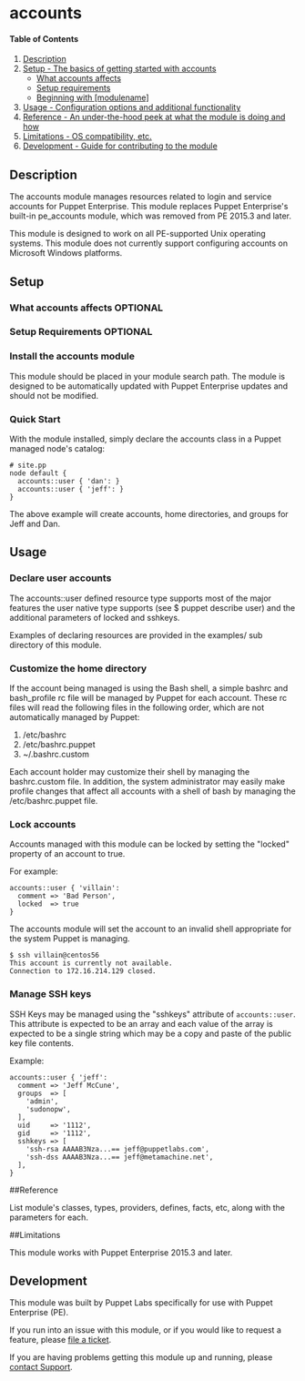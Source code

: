 # accounts

#### Table of Contents
1. [Description](#description)
2. [Setup - The basics of getting started with accounts](#setup)
    * [What accounts affects](#what-accounts-affects)
    * [Setup requirements](#setup-requirements)
    * [Beginning with [modulename]](#beginning-with-[modulename])
3. [Usage - Configuration options and additional functionality](#usage)
4. [Reference - An under-the-hood peek at what the module is doing and how](#reference)
5. [Limitations - OS compatibility, etc.](#limitations)
6. [Development - Guide for contributing to the module](#development)


## Description

The accounts module manages resources related to login and service accounts
for Puppet Enterprise. This module replaces Puppet Enterprise's built-in pe\_accounts module, which was removed from PE 2015.3 and later.

This module is designed to work on all PE-supported Unix operating systems.
This module does not currently support configuring accounts on Microsoft
Windows platforms.

## Setup

### What accounts affects **OPTIONAL**


### Setup Requirements **OPTIONAL**


### Install the accounts module

This module should be placed in your module search path. The module is
designed to be automatically updated with Puppet Enterprise updates and should
not be modified.

### Quick Start

With the module installed, simply declare the accounts class in a Puppet
managed node's catalog:

    # site.pp
    node default {
      accounts::user { 'dan': }
      accounts::user { 'jeff': }
    }

The above example will create accounts, home directories, and groups for Jeff
and Dan.

## Usage

### Declare user accounts

The accounts::user defined resource type supports most of the major features
the user native type supports (see $ puppet describe user) and the additional
parameters of locked and sshkeys.

Examples of declaring resources are provided in the examples/ sub directory of
this module.

### Customize the home directory

If the account being managed is using the Bash shell, a simple bashrc and
bash\_profile rc file will be managed by Puppet for each account.  These rc
files will read the following files in the following order, which are not
automatically managed by Puppet:

 1. /etc/bashrc
 2. /etc/bashrc.puppet
 3. ~/.bashrc.custom

Each account holder may customize their shell by managing the bashrc.custom
file.  In addition, the system administrator may easily make profile changes
that affect all accounts with a shell of bash by managing the
/etc/bashrc.puppet file.

### Lock accounts

Accounts managed with this module can be locked by setting the "locked"
property of an account to true.

For example:

    accounts::user { 'villain':
      comment => 'Bad Person',
      locked  => true
    }

The accounts module will set the account to an invalid shell appropriate for
the system Puppet is managing.

    $ ssh villain@centos56
    This account is currently not available.
    Connection to 172.16.214.129 closed.

### Manage SSH keys

SSH Keys may be managed using the "sshkeys" attribute of `accounts::user`. This
attribute is expected to be an array and each value of the array is expected to
be a single string which may be a copy and paste of the public key file
contents.

Example:

~~~puppet
accounts::user { 'jeff':
  comment => 'Jeff McCune',
  groups  => [
    'admin',
    'sudonopw',
  ],
  uid     => '1112',
  gid     => '1112',
  sshkeys => [
    'ssh-rsa AAAAB3Nza...== jeff@puppetlabs.com',
    'ssh-dss AAAAB3Nza...== jeff@metamachine.net',
  ],
}
~~~


##Reference

List module's classes, types, providers, defines, facts, etc, along with the parameters for each.

##Limitations

This module works with Puppet Enterprise 2015.3 and later.

## Development

This module was built by Puppet Labs specifically for use with Puppet Enterprise (PE).

If you run into an issue with this module, or if you would like to request a feature, please [file a ticket](https://tickets.puppetlabs.com/browse/MODULES/).

If you are having problems getting this module up and running, please [contact Support](http://puppetlabs.com/services/customer-support).
